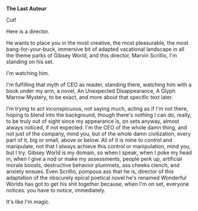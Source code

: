 **The Last Auteur**

Cut!

Here is a director.

He wants to place you in the most creative, the most pleasurable, the most bang-for-your-buck, immersive bit of adapted vacational landscape in all the theme parks of Gibsey World, and this director, Marvin Scrillio, I'm standing on his set.

I'm watching him.

I'm fulfilling that myth of CEO as reader, standing there, watching him with a book under my arm, a novel, An Unexpected Disappearance, A Glyph Marrow Mystery, to be exact, and more about that specific text later.

I'm trying to act inconspicuous, not saying much, acting as if I'm not there, hoping to blend into the background, though there's nothing I can do, really, to be truly out of sight since my appearance is, on sets anyway, almost always noticed, if not expected. I'm the CEO of the whole damn thing, and not just of the company, mind you, but of the whole damn civilization, every part of it, big or small, above or below. All of it is mine to control and manipulate, not that I always achieve this control or manipulation, mind you, but I try. Gibsey World is my domain, so when I speak, when I poke my head in, when I give a nod or make my assessments, people perk up, artificial morale boosts, destructive behavior plummets, ass cheeks clench, and anxiety ensues. Even Scrillio, pompous ass that he is, director of this adaptation of the obscurely epical poetical novel he's renamed Wonderful Worlds has got to get his shit together because, when I'm on set, everyone notices. you have to notice, immediately.

It's like I'm magic.